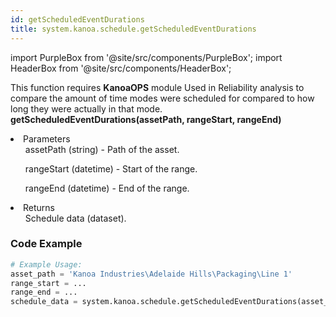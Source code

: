 ```yaml
---
id: getScheduledEventDurations
title: system.kanoa.schedule.getScheduledEventDurations
---
```


import PurpleBox from '@site/src/components/PurpleBox';
import HeaderBox from '@site/src/components/HeaderBox';

<PurpleBox>This function requires <b>KanoaOPS</b> module</PurpleBox>
<HeaderBox header="Description">
    Used in Reliability analysis to compare the amount of time modes were scheduled for compared to how long they were actually in that mode.
</HeaderBox>
<HeaderBox header="Syntax">
    <b>getScheduledEventDurations(assetPath, rangeStart, rangeEnd)</b>
    <li>Parameters <br />
        <ul>assetPath (string) - Path of the asset.</ul>
        <ul>rangeStart (datetime) - Start of the range.</ul>
        <ul>rangeEnd (datetime) - End of the range.</ul>
    </li>
    <li>Returns <br />
        <ul>Schedule data (dataset).</ul>
    </li>
</HeaderBox>

### Code Example

```python
# Example Usage:
asset_path = 'Kanoa Industries\Adelaide Hills\Packaging\Line 1'
range_start = ...
range_end = ...
schedule_data = system.kanoa.schedule.getScheduledEventDurations(asset_path, range_start, range_end)

